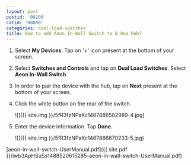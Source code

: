 ```yaml
---
layout: post
postid: '00200'
catid: '00800'
categories: dual-load-switches
title: How to add Aeon In-Wall Switch to B.One Hub?
---
```


1. Select **My Devices**. Tap on &#39;+&#39; icon present at the bottom of your screen.

2. Select **Switches and Controls** and tap on **Dual Load Switches**. Select **Aeon In-Wall Switch**.

3. In order to pair the device with the hub, tap on **Next** present at the bottom of your screen.

4. Click the white button on the rear of the switch.

    ![]({{ site.img }}/5fR3fzNPaKc1487886582989-4.jpg)

5. Enter the device information. Tap **Done**.

    ![]({{ site.img }}/5fR3fzNPaKc1487886670233-5.jpg)

[aeon-in-wall-switch-UserManual.pdf]({{ site.pdf }}/iwb3ApHSuSs1488520615285-aeon-in-wall-switch-UserManual.pdf)